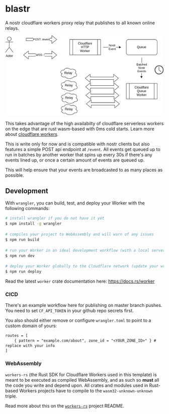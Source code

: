 # blastr

A nostr cloudflare workers proxy relay that publishes to all known online relays.

![blastr diagram](./docs/images/blastr-diagram.png)

This takes advantage of the high availabilty of cloudflare serverless workers on the edge that are rust wasm-based with 0ms cold starts. Learn more about [cloudflare workers](https://workers.cloudflare.com/).

This is write only for now and is compatible with nostr clients but also features a simple POST api endpoint at `/event`. All events get queued up to run in batches by another worker that spins up every 30s if there's any events lined up, or once a certain amount of events are queued up.

This will help ensure that your events are broadcasted to as many places as possible.

## Development

With `wrangler`, you can build, test, and deploy your Worker with the following commands:

```sh
# install wrangler if you do not have it yet
$ npm install -g wrangler

# compiles your project to WebAssembly and will warn of any issues
$ npm run build

# run your Worker in an ideal development workflow (with a local server, file watcher & more)
$ npm run dev

# deploy your Worker globally to the Cloudflare network (update your wrangler.toml file for configuration)
$ npm run deploy
```

Read the latest `worker` crate documentation here: https://docs.rs/worker

### CICD

There's an example workflow here for publishing on master branch pushes. You need to set `CF_API_TOKEN` in your github repo secrets first.

You also should either remove or configure `wrangler.toml` to point to a custom domain of yours:

```
routes = [
    { pattern = "example.com/about", zone_id = "<YOUR_ZONE_ID>" } # replace with your info
]
```

### WebAssembly

`workers-rs` (the Rust SDK for Cloudflare Workers used in this template) is meant to be executed as compiled WebAssembly, and as such so **must** all the code you write and depend upon. All crates and modules used in Rust-based Workers projects have to compile to the `wasm32-unknown-unknown` triple.

Read more about this on the [`workers-rs`](https://github.com/cloudflare/workers-rs) project README.
